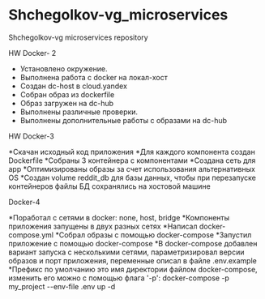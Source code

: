 # Shchegolkov-vg_microservices
Shchegolkov-vg microservices repository


HW Docker- 2

* Установлено окружение.
* Выполнена работа с docker на локал-хост
* Создан dc-host в cloud.yandex
* Собран образ из dockerfile
* Образ загружен на dc-hub
* Выполнены различные проверки.
* Выполнены дополнительные работы с образами на dc-hub

HW Docker-3

  *Скачан исходный код приложения
  *Для каждого компонента создан Dockerfile
  *Собраны 3 контейнера с компонентами
  *Создана сеть для app
  *Оптимизированы образы за счет использования альтернативных OS
  *Создан volume reddit_db для базы данных, чтобы при перезапуске контейнеров файлы БД сохранялись на хостовой машине



Docker-4

  *Поработал с сетями в docker: none, host, bridge
  *Компоненты приложения запущены в двух разных сетях
  *Написал docker-compose.yml
  *Собрал образы с помощью docker-compose
  *Запустил приложение с помощью docker-compose
  *В docker-compose добавлен вариант запуска с несколькими сетями, параметризировал версии образов и порт приложения, переменные описал в файле .env.example
  *Префикс по умолчанию это имя директории файлом docker-compose, изменить его можно с помощью флага '-p':
docker-compose -p my_project --env-file .env up -d
